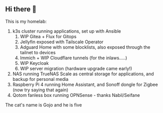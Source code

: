 ## Hi there 👋

This is my homelab: 
1. k3s cluster running applications, set up with Ansible
   1. WIP Gitea + Flux for Gitops
   2. Jellyfin exposed with Tailscale Operator
   3. Adguard Home with some blocklists, also exposed through the tailnet to devices
   4. Immich + WIP Cloudflare tunnels (for the inlaws.....)
   5. WIP Keycloak
   6. WIP server migration (hardware upgrade came early!)
2. NAS running TrueNAS Scale as central storage for applications, and backup for personal media
3. Raspberry Pi 4 running Home Assistant, and Sonoff dongle for Zigbee (now try saying that again)
4. Qotom fanless box running OPNSense - thanks Nabil/Seifane

The cat's name is Gojo and he is five

<!--

**Here are some ideas to get you started:**

🙋‍♀️ A short introduction - what is your organization all about?
🌈 Contribution guidelines - how can the community get involved?
👩‍💻 Useful resources - where can the community find your docs? Is there anything else the community should know?
🍿 Fun facts - what does your team eat for breakfast?
🧙 Remember, you can do mighty things with the power of [Markdown](https://docs.github.com/github/writing-on-github/getting-started-with-writing-and-formatting-on-github/basic-writing-and-formatting-syntax)
-->
